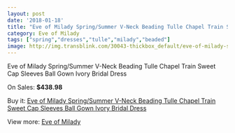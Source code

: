 ```yaml
---
layout: post
date: '2018-01-18'
title: "Eve of Milady Spring/Summer V-Neck Beading Tulle Chapel Train Sweet Cap Sleeves Ball Gown Ivory Bridal Dress"
category: Eve of Milady
tags: ["spring","dresses","tulle","milady","beaded"]
image: http://img.transblink.com/30043-thickbox_default/eve-of-milady-spring-summer-v-neck-beading-tulle-chapel-train-sweet-cap-sleeves-ball-gown-ivory-bridal-dress.jpg
---
```

Eve of Milady Spring/Summer V-Neck Beading Tulle Chapel Train Sweet Cap Sleeves Ball Gown Ivory Bridal Dress

On Sales: **$438.98**
<a href="https://www.transblink.com/en/eve-of-milady/10113-eve-of-milady-spring-summer-v-neck-beading-tulle-chapel-train-sweet-cap-sleeves-ball-gown-ivory-bridal-dress.html"><amp-img layout="responsive" width="600" height="600" src="//img.transblink.com/30043-thickbox_default/eve-of-milady-spring-summer-v-neck-beading-tulle-chapel-train-sweet-cap-sleeves-ball-gown-ivory-bridal-dress.jpg" alt="Eve of Milady Spring/Summer V-Neck Beading Tulle Chapel Train Sweet Cap Sleeves Ball Gown Ivory Bridal Dress 0" /></a>
<a href="https://www.transblink.com/en/eve-of-milady/10113-eve-of-milady-spring-summer-v-neck-beading-tulle-chapel-train-sweet-cap-sleeves-ball-gown-ivory-bridal-dress.html"><amp-img layout="responsive" width="600" height="600" src="//img.transblink.com/30045-thickbox_default/eve-of-milady-spring-summer-v-neck-beading-tulle-chapel-train-sweet-cap-sleeves-ball-gown-ivory-bridal-dress.jpg" alt="Eve of Milady Spring/Summer V-Neck Beading Tulle Chapel Train Sweet Cap Sleeves Ball Gown Ivory Bridal Dress 1" /></a>
<a href="https://www.transblink.com/en/eve-of-milady/10113-eve-of-milady-spring-summer-v-neck-beading-tulle-chapel-train-sweet-cap-sleeves-ball-gown-ivory-bridal-dress.html"><amp-img layout="responsive" width="600" height="600" src="//img.transblink.com/30044-thickbox_default/eve-of-milady-spring-summer-v-neck-beading-tulle-chapel-train-sweet-cap-sleeves-ball-gown-ivory-bridal-dress.jpg" alt="Eve of Milady Spring/Summer V-Neck Beading Tulle Chapel Train Sweet Cap Sleeves Ball Gown Ivory Bridal Dress 2" /></a>

Buy it: [Eve of Milady Spring/Summer V-Neck Beading Tulle Chapel Train Sweet Cap Sleeves Ball Gown Ivory Bridal Dress](https://www.transblink.com/en/eve-of-milady/10113-eve-of-milady-spring-summer-v-neck-beading-tulle-chapel-train-sweet-cap-sleeves-ball-gown-ivory-bridal-dress.html "Eve of Milady Spring/Summer V-Neck Beading Tulle Chapel Train Sweet Cap Sleeves Ball Gown Ivory Bridal Dress")

View more: [Eve of Milady](https://www.transblink.com/en/93-eve-of-milady "Eve of Milady")